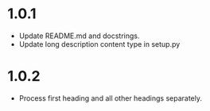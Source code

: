 # 1.0.1

* Update README.md and docstrings.
* Update long description content type in setup.py

# 1.0.2

* Process first heading and all other headings separately.
